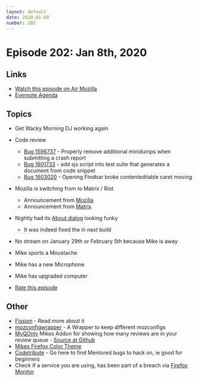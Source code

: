 ```yaml
---
layout: default
date: 2020-01-08
number: 202
---
```


# Episode 202: Jan 8th, 2020

## Links
* [Watch this episode on Air Mozilla](https://air.mozilla.org/event-redirect/353382/)
* [Evernote Agenda](https://www.evernote.com/shard/s434/client/snv?noteGuid=42272e13-40a5-48d4-9010-da85ea84d590&noteKey=5ea0bc648c86fe70&sn=https%3A%2F%2Fwww.evernote.com%2Fshard%2Fs434%2Fsh%2F42272e13-40a5-48d4-9010-da85ea84d590%2F5ea0bc648c86fe70&title=January%2B8th%252C%2B2020%2B-%2BEpisode%2B202)

## Topics
* Get Wacky Morning DJ working again
* Code review
  - [Bug 1596737](https://bugzilla.mozilla.org/show_bug.cgi?id=1596737) - Properly remove additional minidumps when submitting a crash report
  - [Bug 1601733](https://bugzilla.mozilla.org/show_bug.cgi?id=1601733) - add sjs script into test suite that generates a document from code snippet
  - [Bug 1603020](https://bugzilla.mozilla.org/show_bug.cgi?id=1603020) - Opening Findbar broke contenteditable caret moving 
* Mozilla is switching from to Matrix / Riot
  - Announcement from [Mozilla](https://discourse.mozilla.org/t/synchronous-messaging-at-mozilla-the-decision/50620)
  - Announcement from [Matrix](https://matrix.org/blog/2019/12/19/welcoming-mozilla-to-matrix/)
* Nightly had its [About dialog](https://bugzilla.mozilla.org/show_bug.cgi?id=1607557) looking funky
  - It was indeed fixed the in next build
* No stream on January 29th or February 5th because Mike is away
* Mike sports a Moustache
* Mike has a new Microphone
* Mike has upgraded computer

* [Rate this episode](https://forms.gle/4jBML7MxZ41R8oiJ9)

## Other
* [Fission](https://firefox-source-docs.mozilla.org/dom/dom/Fission.html) - Read more about it
* [mozconfigwrapper](https://github.com/ahal/mozconfigwrapper) - A Wrapper to keep different mozconfigs
* [MyQOnly](https://addons.mozilla.org/en-US/firefox/addon/myqonly/) Mikes Addon for showing how many reviews are in your review queue - [Source at Github](https://github.com/mikeconley/myqonly)
* [Mikes Firefox Color Theme](https://addons.mozilla.org/en-US/firefox/addon/electricbluegaloo/)
* [Codetribute](https://codetribute.mozilla.org/) - Go here to find Mentored bugs to hack on, ie good for beginners
* Check if a service you are using, has been part of a breach via [Firefox Monitor](https://monitor.firefox.com/breaches)
